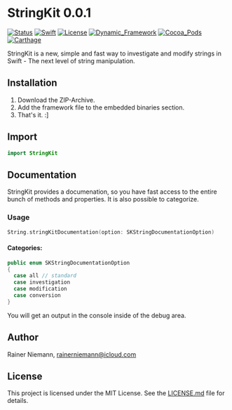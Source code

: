 # StringKit 0.0.1
[![Status](https://img.shields.io/badge/Status-unstable-orange.svg?style=flat)](#StringKit-0.0.1)
[![Swift](https://img.shields.io/badge/Swift-3.1-brightgreen.svg?style=flat)](https://swift.org)
[![License](https://img.shields.io/badge/License-MIT-brightgreen.svg?style=flat)](/LICENSE.md)
[![Dynamic_Framework](https://img.shields.io/badge/Dynamic_Framework-support-brightgreen.svg?style=flat)](#installation)
[![Cocoa_Pods](https://img.shields.io/badge/Cocoa_Pods-currently_not_supported-red.svg?style=flat)](#Installation)
[![Carthage](https://img.shields.io/badge/Carthage-currently_not_supported-red.svg?style=flat)](#Installation)

StringKit is a new, simple and fast way to investigate and modify strings in Swift - The next level of string manipulation.

## Installation
1. Download the ZIP-Archive.
2. Add the framework file to the embedded binaries section.
3. That's it. :]

## Import
```swift
import StringKit
```

## Documentation
StringKit provides a documenation, so you have fast access to the entire bunch of methods and properties. It is also possible to categorize.

### Usage
```swift
String.stringKitDocumentation(option: SKStringDocumentationOption)
```

#### Categories:
```swift
public enum SKStringDocumentationOption
{
  case all // standard
  case investigation
  case modification
  case conversion
}
```

You will get an output in the console inside of the debug area.

## Author
Rainer Niemann, rainerniemann@icloud.com

## License
This project is licensed under the MIT License. See the [LICENSE.md](/LICENSE.md) file for details.
